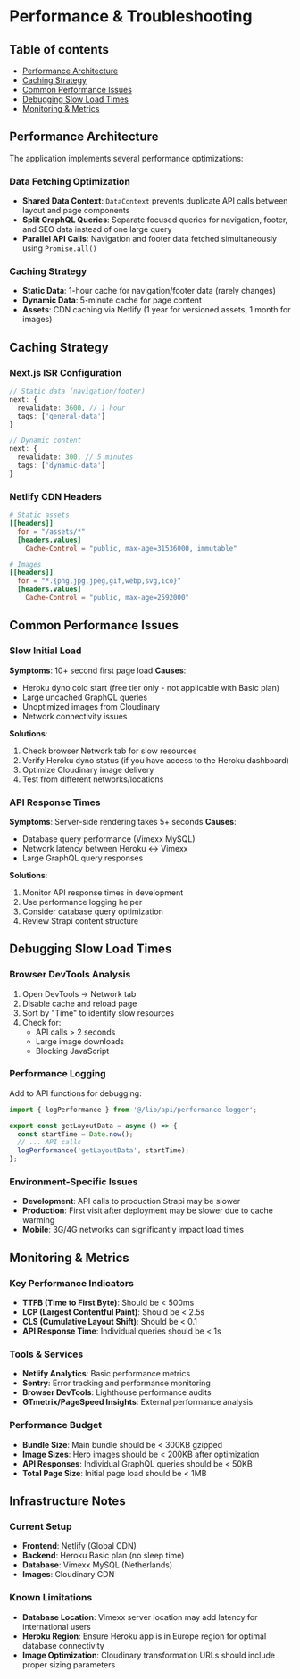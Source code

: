 # Performance & Troubleshooting

## Table of contents

- [Performance Architecture](#performance-architecture)
- [Caching Strategy](#caching-strategy)
- [Common Performance Issues](#common-performance-issues)
- [Debugging Slow Load Times](#debugging-slow-load-times)
- [Monitoring & Metrics](#monitoring--metrics)

## Performance Architecture

The application implements several performance optimizations:

### Data Fetching Optimization

- **Shared Data Context**: `DataContext` prevents duplicate API calls between layout and page components
- **Split GraphQL Queries**: Separate focused queries for navigation, footer, and SEO data instead of one large query
- **Parallel API Calls**: Navigation and footer data fetched simultaneously using `Promise.all()`

### Caching Strategy

- **Static Data**: 1-hour cache for navigation/footer data (rarely changes)
- **Dynamic Data**: 5-minute cache for page content
- **Assets**: CDN caching via Netlify (1 year for versioned assets, 1 month for images)

## Caching Strategy

### Next.js ISR Configuration

```typescript
// Static data (navigation/footer)
next: {
  revalidate: 3600, // 1 hour
  tags: ['general-data']
}

// Dynamic content
next: {
  revalidate: 300, // 5 minutes
  tags: ['dynamic-data']
}
```

### Netlify CDN Headers

```toml
# Static assets
[[headers]]
  for = "/assets/*"
  [headers.values]
    Cache-Control = "public, max-age=31536000, immutable"

# Images
[[headers]]
  for = "*.{png,jpg,jpeg,gif,webp,svg,ico}"
  [headers.values]
    Cache-Control = "public, max-age=2592000"
```

## Common Performance Issues

### Slow Initial Load

**Symptoms**: 10+ second first page load
**Causes**:

- Heroku dyno cold start (free tier only - not applicable with Basic plan)
- Large uncached GraphQL queries
- Unoptimized images from Cloudinary
- Network connectivity issues

**Solutions**:

1. Check browser Network tab for slow resources
2. Verify Heroku dyno status (if you have access to the Heroku dashboard)
3. Optimize Cloudinary image delivery
4. Test from different networks/locations

### API Response Times

**Symptoms**: Server-side rendering takes 5+ seconds
**Causes**:

- Database query performance (Vimexx MySQL)
- Network latency between Heroku ↔ Vimexx
- Large GraphQL query responses

**Solutions**:

1. Monitor API response times in development
2. Use performance logging helper
3. Consider database query optimization
4. Review Strapi content structure

## Debugging Slow Load Times

### Browser DevTools Analysis

1. Open DevTools → Network tab
2. Disable cache and reload page
3. Sort by "Time" to identify slow resources
4. Check for:
   - API calls > 2 seconds
   - Large image downloads
   - Blocking JavaScript

### Performance Logging

Add to API functions for debugging:

```typescript
import { logPerformance } from '@/lib/api/performance-logger';

export const getLayoutData = async () => {
  const startTime = Date.now();
  // ... API calls
  logPerformance('getLayoutData', startTime);
};
```

### Environment-Specific Issues

- **Development**: API calls to production Strapi may be slower
- **Production**: First visit after deployment may be slower due to cache warming
- **Mobile**: 3G/4G networks can significantly impact load times

## Monitoring & Metrics

### Key Performance Indicators

- **TTFB (Time to First Byte)**: Should be < 500ms
- **LCP (Largest Contentful Paint)**: Should be < 2.5s
- **CLS (Cumulative Layout Shift)**: Should be < 0.1
- **API Response Time**: Individual queries should be < 1s

### Tools & Services

- **Netlify Analytics**: Basic performance metrics
- **Sentry**: Error tracking and performance monitoring
- **Browser DevTools**: Lighthouse performance audits
- **GTmetrix/PageSpeed Insights**: External performance analysis

### Performance Budget

- **Bundle Size**: Main bundle should be < 300KB gzipped
- **Image Sizes**: Hero images should be < 200KB after optimization
- **API Responses**: Individual GraphQL queries should be < 50KB
- **Total Page Size**: Initial page load should be < 1MB

## Infrastructure Notes

### Current Setup

- **Frontend**: Netlify (Global CDN)
- **Backend**: Heroku Basic plan (no sleep time)
- **Database**: Vimexx MySQL (Netherlands)
- **Images**: Cloudinary CDN

### Known Limitations

- **Database Location**: Vimexx server location may add latency for international users
- **Heroku Region**: Ensure Heroku app is in Europe region for optimal database connectivity
- **Image Optimization**: Cloudinary transformation URLs should include proper sizing parameters

